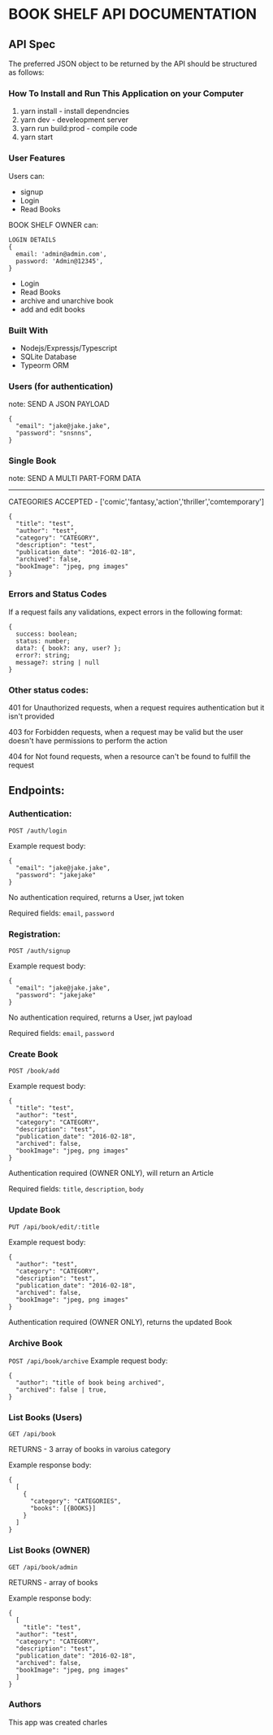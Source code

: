 # BOOK SHELF API DOCUMENTATION

## API Spec

The preferred JSON object to be returned by the API should be structured as follows:

### How To Install and Run This Application on your Computer

1. yarn install - install dependncies
2. yarn dev - develeopment server
3. yarn run build:prod - compile code
4. yarn start

### User Features

Users can:

- signup
- Login
- Read Books

BOOK SHELF OWNER can:

```source-json
LOGIN DETAILS
{
  email: 'admin@admin.com',
  password: 'Admin@12345',
}
```

- Login
- Read Books
- archive and unarchive book
- add and edit books

### Built With

- Nodejs/Expressjs/Typescript
- SQLite Database
- Typeorm ORM

### Users (for authentication)

note: SEND A JSON PAYLOAD

```source-json
{
  "email": "jake@jake.jake",
  "password": "snsnns",
}
```

### Single Book

note: SEND A MULTI PART-FORM DATA

---

CATEGORIES ACCEPTED - ['comic','fantasy,'action','thriller','comtemporary']

```source-json
{
  "title": "test",
  "author": "test",
  "category": "CATEGORY",
  "description": "test",
  "publication_date": "2016-02-18",
  "archived": false,
  "bookImage": "jpeg, png images"
}
```

### Errors and Status Codes

If a request fails any validations, expect errors in the following format:

```source-json
{
  success: boolean;
  status: number;
  data?: { book?: any, user? };
  error?: string;
  message?: string | null
}
```

### Other status codes:

401 for Unauthorized requests, when a request requires authentication but it isn't provided

403 for Forbidden requests, when a request may be valid but the user doesn't have permissions to perform the action

404 for Not found requests, when a resource can't be found to fulfill the request

## Endpoints:

### Authentication:

`POST /auth/login`

Example request body:

```source-json
{
  "email": "jake@jake.jake",
  "password": "jakejake"
}
```

No authentication required, returns a User, jwt token

Required fields: `email`, `password`

### Registration:

`POST /auth/signup`

Example request body:

```source-json
{
  "email": "jake@jake.jake",
  "password": "jakejake"
}
```

No authentication required, returns a User, jwt payload

Required fields: `email`, `password`

### Create Book

`POST /book/add`

Example request body:

```source-json
{
  "title": "test",
  "author": "test",
  "category": "CATEGORY",
  "description": "test",
  "publication_date": "2016-02-18",
  "archived": false,
  "bookImage": "jpeg, png images"
}
```

Authentication required (OWNER ONLY), will return an Article

Required fields: `title`, `description`, `body`

### Update Book

`PUT /api/book/edit/:title`

Example request body:

```source-json
{
  "author": "test",
  "category": "CATEGORY",
  "description": "test",
  "publication_date": "2016-02-18",
  "archived": false,
  "bookImage": "jpeg, png images"
}
```

Authentication required (OWNER ONLY), returns the updated Book

### Archive Book

`POST /api/book/archive`
Example request body:

```source-json
{
  "author": "title of book being archived",
  "archived": false | true,
}
```

### List Books (Users)

`GET /api/book`

RETURNS - 3 array of books in varoius category

Example response body:

```source-json
{
  [
    {
      "category": "CATEGORIES",
      "books": [{BOOKS}]
    }
  ]
}
```

### List Books (OWNER)

`GET /api/book/admin`

RETURNS - array of books

Example response body:

```source-json
{
  [
    "title": "test",
  "author": "test",
  "category": "CATEGORY",
  "description": "test",
  "publication_date": "2016-02-18",
  "archived": false,
  "bookImage": "jpeg, png images"
  ]
}
```

### Authors

This app was created charles
